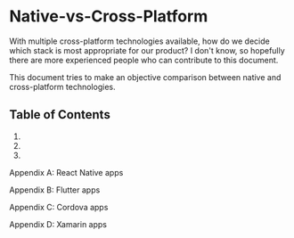# Native-vs-Cross-Platform

With multiple cross-platform technologies available, how do we decide which stack is most appropriate for our product? I don't know, so hopefully there are more experienced people who can contribute to this document.

This document tries to make an objective comparison between native and cross-platform technologies. 

## Table of Contents
1. 
2.
3. 

Appendix A: React Native apps

Appendix B: Flutter apps

Appendix C: Cordova apps

Appendix D: Xamarin apps

